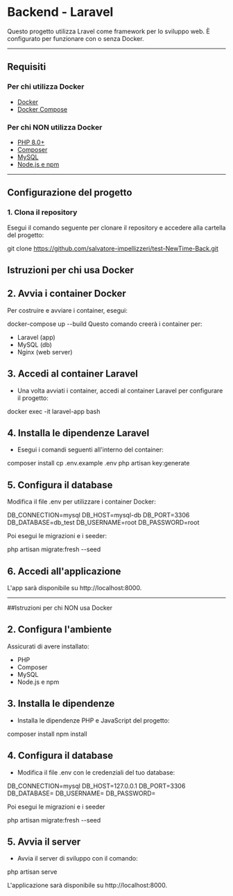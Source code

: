 # Backend - Laravel

Questo progetto utilizza Lravel come framework per lo sviluppo web. È configurato per funzionare con o senza Docker.

---

## Requisiti

### Per chi utilizza Docker
- [Docker](https://www.docker.com/get-started)
- [Docker Compose](https://docs.docker.com/compose/)

### Per chi NON utilizza Docker
- [PHP 8.0+](https://www.php.net/)
- [Composer](https://getcomposer.org/)
- [MySQL](https://www.mysql.com/)
- [Node.js e npm](https://nodejs.org/)

---

## Configurazione del progetto

### 1. Clona il repository

Esegui il comando seguente per clonare il repository e accedere alla cartella del progetto:

git clone https://github.com/salvatore-impellizzeri/test-NewTime-Back.git

## Istruzioni per chi usa Docker
## 2. Avvia i container Docker
Per costruire e avviare i container, esegui:

docker-compose up --build
Questo comando creerà i container per:

- Laravel (app)
- MySQL (db)
- Nginx (web server)

## 3. Accedi al container Laravel
- Una volta avviati i container, accedi al container Laravel per configurare il progetto:

docker exec -it laravel-app bash

## 4. Installa le dipendenze Laravel
- Esegui i comandi seguenti all'interno del container:

composer install
cp .env.example .env
php artisan key:generate

## 5. Configura il database
Modifica il file .env per utilizzare i container Docker:

DB_CONNECTION=mysql
DB_HOST=mysql-db
DB_PORT=3306
DB_DATABASE=db_test
DB_USERNAME=root
DB_PASSWORD=root

Poi esegui le migrazioni e i seeder:

php artisan migrate:fresh --seed

## 6. Accedi all'applicazione
L'app sarà disponibile su http://localhost:8000.

---

##Istruzioni per chi NON usa Docker
## 2. Configura l'ambiente
Assicurati di avere installato:

- PHP
- Composer
- MySQL
- Node.js e npm

## 3. Installa le dipendenze
- Installa le dipendenze PHP e JavaScript del progetto:

composer install
npm install

## 4. Configura il database
- Modifica il file .env con le credenziali del tuo database:

DB_CONNECTION=mysql
DB_HOST=127.0.0.1
DB_PORT=3306
DB_DATABASE=<il-tuo-database>
DB_USERNAME=<il-tuo-username>
DB_PASSWORD=<la-tua-password>

Poi esegui le migrazioni e i seeder

php artisan migrate:fresh --seed

## 5. Avvia il server
- Avvia il server di sviluppo con il comando:

php artisan serve

L'applicazione sarà disponibile su http://localhost:8000.
